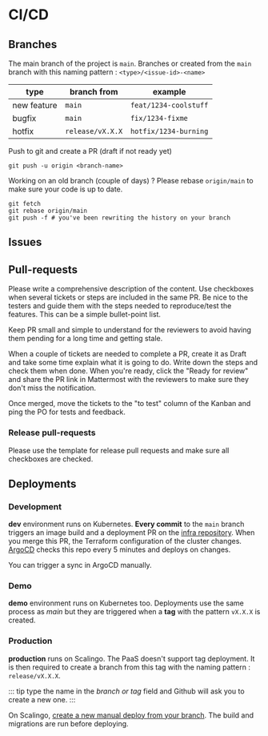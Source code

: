 # CI/CD

## Branches

The main branch of the project is `main`.
Branches or created from the `main` branch with this naming pattern : `<type>/<issue-id>-<name>`

| type        | branch from      | example               |
| ----------- | ---------------- | --------------------- |
| new feature | `main`           | `feat/1234-coolstuff` |
| bugfix      | `main`           | `fix/1234-fixme`      |
| hotfix      | `release/vX.X.X` | `hotfix/1234-burning` |

Push to git and create a PR (draft if not ready yet)

```shell
git push -u origin <branch-name>
```

Working on an old branch (couple of days) ? Please rebase `origin/main` to make sure your code is up to date.

```shell
git fetch
git rebase origin/main
git push -f # you've been rewriting the history on your branch
```

## Issues

## Pull-requests

Please write a comprehensive description of the content. Use checkboxes when several tickets or steps are included in the same PR.
Be nice to the testers and guide them with the steps needed to reproduce/test the features. This can be a simple bullet-point list.

Keep PR small and simple to understand for the reviewers to avoid having them pending for a long time and getting stale.

When a couple of tickets are needed to complete a PR, create it as Draft and take some time explain what it is going to do. Write down the steps and check them when done.
When you're ready, click the "Ready for review" and share the PR link in Mattermost with the reviewers to make sure they don't miss the notification.

Once merged, move the tickets to the "to test" column of the Kanban and ping the PO for tests and feedback.

### Release pull-requests

Please use the template for release pull requests and make sure all checkboxes are checked.

## Deployments

### Development

**dev** environment runs on Kubernetes. **Every commit** to the `main` branch triggers an image build and a deployment PR on the [infra repository](https://github.com/betagouv/preuve-covoiturage-infra/pulls).
When you merge this PR, the Terraform configuration of the cluster changes. [ArgoCD](https://cd.dev.covoiturage.beta.gouv.fr/) checks this repo every 5 minutes and deploys on changes.

You can trigger a sync in ArgoCD manually.

### Demo

**demo** environment runs on Kubernetes too. Deployments use the same process as _main_ but they are triggered when a **tag** with the pattern `vX.X.X` is created.

### Production

**production** runs on Scalingo. The PaaS doesn't support tag deployment. It is then required to create a branch from this tag with the naming pattern : `release/vX.X.X`.

::: tip
type the name in the _branch or tag_ field and Github will ask you to create a new one.
:::

On Scalingo, [create a new manual deploy from your branch](https://dashboard.scalingo.com/apps/osc-fr1/pdc-prod/deploy/manual). The build and migrations are run before deploying.
